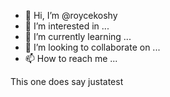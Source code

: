- 👋 Hi, I’m @roycekoshy
- 👀 I’m interested in ...
- 🌱 I’m currently learning ...
- 💞️ I’m looking to collaborate on ...
- 📫 How to reach me ...

<!---
roycekoshy/roycekoshy is a ✨ special ✨ repository because its `README.md` (this file) appears on your GitHub profile.
You can click the Preview link to take a look at your changes.
--->

This one does say justatest
